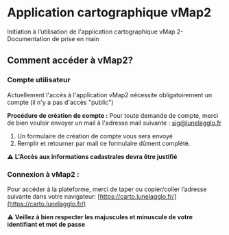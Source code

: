 # Application cartographique vMap2

Initiation à l’utilisation de l'application cartographique vMap 2- Documentation de prise en main

## Comment accéder à vMap2?

### Compte utilisateur

Actuellement l'accès à l'application vMap2 nécessite obligatoirement un compte (il n'y a pas d'accès "public")

**Procédure de création de compte :**
Pour toute demande de compte, merci de bien vouloir envoyer un mail à l'adresse mail suivante : [sig@lunelagglo.fr](mailto:sig@lunelagglo.fr)

1.	 Un formulaire de création de compte vous sera envoyé
2.	 Remplir et retourner par mail ce formulaire dûment complété.

⚠️ **L'Accès aux informations cadastrales devra être justifié**

### Connexion à vMap2 :
Pour accéder à la plateforme, merci de taper ou copier/coller l’adresse suivante dans votre navigateur:
[https://carto.lunelagglo.fr/](https://carto.lunelagglo.fr/)

⚠️ **Veillez à bien respecter les majuscules et minuscule de votre identifiant et mot de passe**
